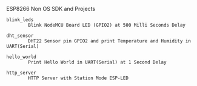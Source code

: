 ESP8266 Non OS SDK and Projects

	blink_leds 
			Blink NodeMCU Board LED (GPIO2) at 500 Milli Seconds Delay

	dht_sensor
			DHT22 Sensor pin GPIO2 and print Temperature and Humidity in UART(Serial)
			
	hello_world
			Print Hello World in UART(Serial) at 1 Second Delay

	http_server
			HTTP Server with Station Mode ESP-LED 
